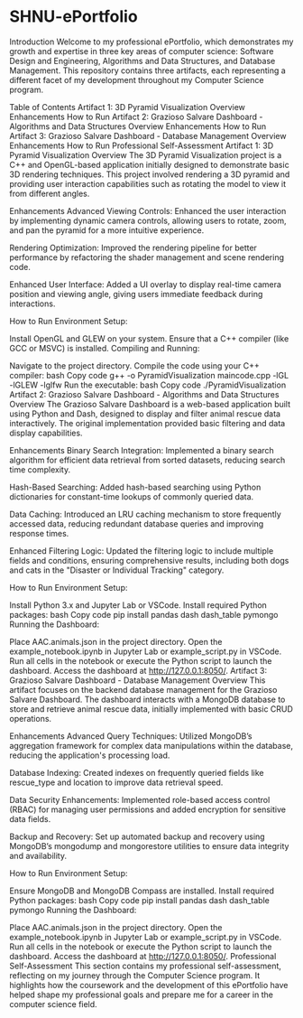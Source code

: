 # SHNU-ePortfolio

Introduction
Welcome to my professional ePortfolio, which demonstrates my growth and expertise in three key areas of computer science: Software Design and Engineering, Algorithms and Data Structures, and Database Management. This repository contains three artifacts, each representing a different facet of my development throughout my Computer Science program.

Table of Contents
Artifact 1: 3D Pyramid Visualization
Overview
Enhancements
How to Run
Artifact 2: Grazioso Salvare Dashboard - Algorithms and Data Structures
Overview
Enhancements
How to Run
Artifact 3: Grazioso Salvare Dashboard - Database Management
Overview
Enhancements
How to Run
Professional Self-Assessment
Artifact 1: 3D Pyramid Visualization
Overview
The 3D Pyramid Visualization project is a C++ and OpenGL-based application initially designed to demonstrate basic 3D rendering techniques. This project involved rendering a 3D pyramid and providing user interaction capabilities such as rotating the model to view it from different angles.

Enhancements
Advanced Viewing Controls: Enhanced the user interaction by implementing dynamic camera controls, allowing users to rotate, zoom, and pan the pyramid for a more intuitive experience.

Rendering Optimization: Improved the rendering pipeline for better performance by refactoring the shader management and scene rendering code.

Enhanced User Interface: Added a UI overlay to display real-time camera position and viewing angle, giving users immediate feedback during interactions.

How to Run
Environment Setup:

Install OpenGL and GLEW on your system.
Ensure that a C++ compiler (like GCC or MSVC) is installed.
Compiling and Running:

Navigate to the project directory.
Compile the code using your C++ compiler:
bash
Copy code
g++ -o PyramidVisualization maincode.cpp -lGL -lGLEW -lglfw
Run the executable:
bash
Copy code
./PyramidVisualization
Artifact 2: Grazioso Salvare Dashboard - Algorithms and Data Structures
Overview
The Grazioso Salvare Dashboard is a web-based application built using Python and Dash, designed to display and filter animal rescue data interactively. The original implementation provided basic filtering and data display capabilities.

Enhancements
Binary Search Integration: Implemented a binary search algorithm for efficient data retrieval from sorted datasets, reducing search time complexity.

Hash-Based Searching: Added hash-based searching using Python dictionaries for constant-time lookups of commonly queried data.

Data Caching: Introduced an LRU caching mechanism to store frequently accessed data, reducing redundant database queries and improving response times.

Enhanced Filtering Logic: Updated the filtering logic to include multiple fields and conditions, ensuring comprehensive results, including both dogs and cats in the "Disaster or Individual Tracking" category.

How to Run
Environment Setup:

Install Python 3.x and Jupyter Lab or VSCode.
Install required Python packages:
bash
Copy code
pip install pandas dash dash_table pymongo
Running the Dashboard:

Place AAC.animals.json in the project directory.
Open the example_notebook.ipynb in Jupyter Lab or example_script.py in VSCode.
Run all cells in the notebook or execute the Python script to launch the dashboard.
Access the dashboard at http://127.0.0.1:8050/.
Artifact 3: Grazioso Salvare Dashboard - Database Management
Overview
This artifact focuses on the backend database management for the Grazioso Salvare Dashboard. The dashboard interacts with a MongoDB database to store and retrieve animal rescue data, initially implemented with basic CRUD operations.

Enhancements
Advanced Query Techniques: Utilized MongoDB’s aggregation framework for complex data manipulations within the database, reducing the application's processing load.

Database Indexing: Created indexes on frequently queried fields like rescue_type and location to improve data retrieval speed.

Data Security Enhancements: Implemented role-based access control (RBAC) for managing user permissions and added encryption for sensitive data fields.

Backup and Recovery: Set up automated backup and recovery using MongoDB’s mongodump and mongorestore utilities to ensure data integrity and availability.

How to Run
Environment Setup:

Ensure MongoDB and MongoDB Compass are installed.
Install required Python packages:
bash
Copy code
pip install pandas dash dash_table pymongo
Running the Dashboard:

Place AAC.animals.json in the project directory.
Open the example_notebook.ipynb in Jupyter Lab or example_script.py in VSCode.
Run all cells in the notebook or execute the Python script to launch the dashboard.
Access the dashboard at http://127.0.0.1:8050/.
Professional Self-Assessment
This section contains my professional self-assessment, reflecting on my journey through the Computer Science program. It highlights how the coursework and the development of this ePortfolio have helped shape my professional goals and prepare me for a career in the computer science field.
